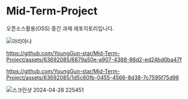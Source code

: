 # Mid-Term-Project
오픈소스활용(OSS) 중간 과제 레포지토리입니다.

![아리아나](https://github.com/YoungGun-star/Mid-Term-Project/assets/63692085/3934d2c9-d5bf-4512-805c-3b603adcb8a8)


https://github.com/YoungGun-star/Mid-Term-Project/assets/63692085/6879a50e-a907-4388-86d2-ed24bd0ba47f


https://github.com/YoungGun-star/Mid-Term-Project/assets/63692085/1d5c60fb-0455-4566-8d38-7c7595f75d96

![스크린샷 2024-04-28 225451](https://github.com/YoungGun-star/Mid-Term-Project/assets/63692085/d97c6ed4-c528-47fc-a6c2-ec0485495bbd)
